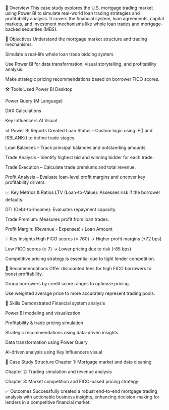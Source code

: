 📖 Overview
This case study explores the U.S. mortgage trading market using Power BI to simulate real-world loan trading strategies and profitability analysis. It covers the financial system, loan agreements, capital markets, and investment mechanisms like whole loan trades and mortgage-backed securities (MBS).

🎯 Objectives
Understand the mortgage market structure and trading mechanisms.

Simulate a real-life whole loan trade bidding system.

Use Power BI for data transformation, visual storytelling, and profitability analysis.

Make strategic pricing recommendations based on borrower FICO scores.

🛠 Tools Used
Power BI Desktop

Power Query (M Language)

DAX Calculations

Key Influencers AI Visual

📊 Power BI Reports Created
Loan Status – Custom logic using IF() and ISBLANK() to define trade stages.

Loan Balances – Track principal balances and outstanding amounts.

Trade Analysis – Identify highest bid and winning bidder for each trade.

Trade Execution – Calculate trade premiums and total revenue.

Profit Analysis – Evaluate loan-level profit margins and uncover key profitability drivers.

📈 Key Metrics & Ratios
LTV (Loan-to-Value): Assesses risk if the borrower defaults.

DTI (Debt-to-Income): Evaluates repayment capacity.

Trade Premium: Measures profit from loan trades.

Profit Margin: (Revenue - Expenses) / Loan Amount

💡 Key Insights
High FICO scores (> 760) → Higher profit margins (+72 bps)

Low FICO scores (≤ 7) → Lower pricing due to risk (-85 bps)

Competitive pricing strategy is essential due to tight lender competition.

📌 Recommendations
Offer discounted fees for high FICO borrowers to boost profitability.

Group borrowers by credit score ranges to optimize pricing.

Use weighted average price to more accurately represent trading pools.

🧠 Skills Demonstrated
Financial system analysis

Power BI modeling and visualization

Profitability & trade pricing simulation

Strategic recommendations using data-driven insights

Data transformation using Power Query

AI-driven analysis using Key Influencers visual

🏁 Case Study Structure
Chapter 1: Mortgage market and data cleaning

Chapter 2: Trading simulation and revenue analysis

Chapter 3: Market competition and FICO-based pricing strategy

✅ Outcomes
Successfully created a robust end-to-end mortgage trading analysis with actionable business insights, enhancing decision-making for lenders in a competitive financial market.
